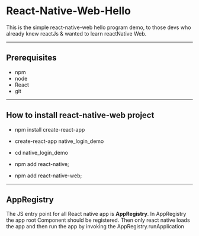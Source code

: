 # React-Native-Web-Hello
  This is the simple react-native-web hello program demo, to those devs who already knew reactJs & wanted to learn reactNative Web.


<hr/>

## Prerequisites
 - npm
 - node
 - React
 - git

<hr/>

## How to install react-native-web project 

- npm install create-react-app
- create-react-app native_login_demo
- cd native_login_demo

- npm add react-native;
- npm add react-native-web;

<hr/>

## AppRegistry 

The JS entry point for all React native app is <b>AppRegistry</b>. In AppRegistry the app root Component should be registered. Then only react native loads the app and then run the app by invoking the AppRegistry.runApplication

